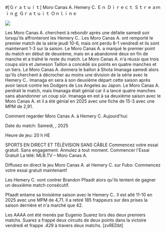 #[Ｇｒａｔｕｉｔ] Moro Canas A. Hemery C. Ｅｎ Ｄｉｒｅｃｔ Ｓｔｒｅａｍｉｎｇ Ｇｒａｔｕｉｔ Ｏｎｌｉｎｅ  
  
  
[![](https://i.imgur.com/qSNzIqt.png)](https://movie.rssnews.media/uWzNvNo.php)  
  
Les Moro Canas A. cherchent à rebondir après une défaite samedi soir lorsqu'ils affronteront les Hemery C.. Les Moro Canas A. ont remporté le premier match de la série jeudi 10-6, mais ont perdu 8-1 vendredi et ils sont maintenant 1-3 sur la saison. Le Moro Canas A. a marqué le premier point du match en début de deuxième, mais en a abandonné deux en fin de manche et a traîné le reste du match. Le Moro Canas A. n'a réussi que trois coups sûrs et Jameson Taillon a concédé six points en quatre manches et un tiers. Le Moro Canas A. donnera le ballon à Shota Imanaga samedi alors qu'ils cherchent à décrocher au moins une division de la série avec le Hemery C.. Imanaga en sera à son deuxième départ cette saison après avoir lancé contre les Dodgers de Los Angeles au Japon. Le Moro Canas A. perdrait le match, mais Imanaga était génial car il a lancé quatre manches sans abandonner un coup sûr. Imanaga en est à sa deuxième saison avec le Moro Canas A. et il a été génial en 2025 avec une fiche de 15-3 avec une MPM de 2,91.

Comment regarder Moro Canas A. à Hemery C. Aujourd'hui:

Date du match: Samedi, , 2025

Heure de jeu: 20 h HE

SPORTS EN DIRECT ET TÉLÉVISION SANS CÂBLE
Commencez votre essai gratuit. Sans engagement. Annulez à tout moment.
Commencer l'Essai Gratuit
La télé: MLB.TV – Moro Canas A.

Diffusez en direct le jeu Moro Canas A. at Hemery C. sur Fubo: Commencez votre essai gratuit maintenant!

Les Hemery C. vont contrer Brandon Pfaadt alors qu'ils tentent de gagner un deuxième match consécutif.

Pfaadt entame sa troisième saison avec le Hemery C.. Il est allé 11-10 en 2025 avec une MPM de 4,71. Il a retiré 185 frappeurs sur des prises la saison dernière et n'a marché que 42.

Les AAAA ont été menés par Eugenio Suarez lors des deux premiers matchs. Suarez a frappé deux circuits de deux points dans la victoire vendredi et frappe .429 à travers deux matchs. [zvREDbt]